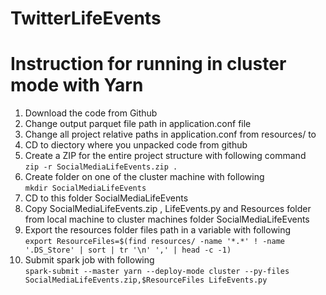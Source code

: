 # TwitterLifeEvents


# Instruction for running in cluster mode with Yarn 
1) Download the code from Github  
2) Change output parquet file path in application.conf file   
3) Change all project relative paths in application.conf from resources/<File Name> to <File Name>  
4) CD to diectory where you unpacked code from github  
5) Create a ZIP for the entire project structure with following command   
`zip -r SocialMediaLifeEvents.zip .`  
6) Create folder on one of the cluster machine with following   
`mkdir SocialMediaLifeEvents`  
7) CD to this folder SocialMediaLifeEvents  
8) Copy SocialMediaLifeEvents.zip , LifeEvents.py and Resources folder from local machine to cluster machines folder SocialMediaLifeEvents  
8) Export the resources folder files path in a variable with following  
`export ResourceFiles=$(find resources/ -name '*.*' ! -name '.DS_Store' | sort | tr '\n' ',' | head -c -1)`
9) Submit spark job with following   
`spark-submit --master yarn --deploy-mode cluster --py-files SocialMediaLifeEvents.zip,$ResourceFiles LifeEvents.py`  
